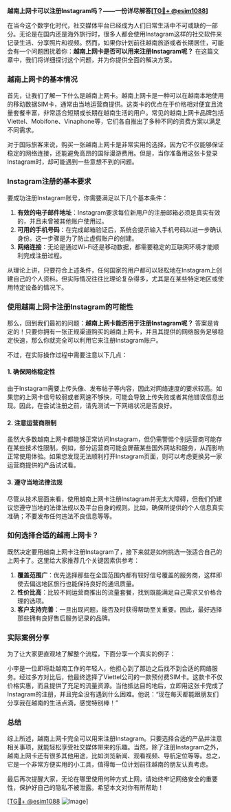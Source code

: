 **越南上网卡可以注册Instagram吗？——一份详尽解答[[TG💪+ @esim1088](https://t.me/s/esim1088)]**

在当今这个数字化时代，社交媒体平台已经成为人们日常生活中不可或缺的一部分。无论是在国内还是海外旅行时，很多人都会使用Instagram这样的社交软件来记录生活、分享照片和视频。然而，如果你计划前往越南旅游或者长期居住，可能会有一个问题困扰着你：**越南上网卡是否可以用来注册Instagram呢？** 在这篇文章中，我们将详细探讨这个问题，并为你提供全面的解决方案。

### 越南上网卡的基本情况

首先，让我们了解一下什么是越南上网卡。越南上网卡是一种可以在越南本地使用的移动数据SIM卡，通常由当地运营商提供。这类卡的优点在于价格相对便宜且流量套餐丰富，非常适合短期或长期在越南生活的用户。常见的越南上网卡品牌包括Viettel、Mobifone、Vinaphone等，它们各自推出了多种不同的资费方案以满足不同需求。

对于国际旅客来说，购买一张越南上网卡是非常实用的选择，因为它不仅能够保证稳定的网络连接，还能避免高昂的国际漫游费用。但是，当你准备用这张卡登录Instagram时，却可能遇到一些意想不到的问题。

### Instagram注册的基本要求

要成功注册Instagram账号，你需要满足以下几个基本条件：

1. **有效的电子邮件地址**：Instagram要求每位新用户的注册邮箱必须是真实有效的，并且未曾被其他账户使用过。
2. **可用的手机号码**：在完成邮箱验证后，系统会提示输入手机号码以进一步确认身份。这一步骤是为了防止虚假账户的创建。
3. **网络连接**：无论是通过Wi-Fi还是移动数据，都需要稳定的互联网环境才能顺利完成注册过程。

从理论上讲，只要符合上述条件，任何国家的用户都可以轻松地在Instagram上创建自己的个人资料。但实际情况往往比理论复杂得多，尤其是在某些特定地区或使用特定设备的情况下。

### 使用越南上网卡注册Instagram的可能性

那么，回到我们最初的问题：**越南上网卡能否用于注册Instagram呢？** 答案是肯定的！只要你拥有一张正规渠道购买的越南上网卡，并且其提供的网络服务足够稳定快速，那么你就完全可以利用它来注册Instagram账户。

不过，在实际操作过程中需要注意以下几点：

#### 1. 确保网络稳定性
由于Instagram需要上传头像、发布帖子等内容，因此对网络速度的要求较高。如果您的上网卡信号较弱或者网速不够快，可能会导致上传失败或者其他错误信息出现。因此，在尝试注册之前，请先测试一下网络状况是否良好。

#### 2. 注意运营商限制
虽然大多数越南上网卡都能够正常访问Instagram，但仍需警惕个别运营商可能存在某些技术性限制。例如，部分运营商可能会屏蔽某些国外网站和服务，从而影响正常使用体验。如果您发现无法顺利打开Instagram页面，则可以考虑更换另一家运营商提供的产品试试看。

#### 3. 遵守当地法律法规
尽管从技术层面来看，使用越南上网卡注册Instagram并无太大障碍，但我们仍建议您遵守当地的法律法规以及平台自身的规则。比如，确保所提供的个人信息真实准确；不要发布任何违法不良信息等等。

### 如何选择合适的越南上网卡？

既然决定要用越南上网卡注册Instagram了，接下来就是如何挑选一张适合自己的上网卡了。这里给大家推荐几个关键因素供参考：

1. **覆盖范围广**：优先选择那些在全国范围内都有较好信号覆盖的服务商，这样即使去偏远地区旅行也能保持良好的通讯质量。
2. **性价比高**：比较不同运营商推出的流量套餐，找到既能满足自己需求又价格合理的选项。
3. **客户支持完善**：一旦出现问题，能否及时获得帮助至关重要。因此，最好选择那些拥有良好售后服务记录的品牌。

### 实际案例分享

为了让大家更直观地了解整个流程，下面分享一个真实的例子：

小李是一位即将赴越南工作的年轻人，他担心到了那边之后找不到合适的网络服务。经过多方对比后，他最终选择了Viettel公司的一款预付费SIM卡。这款卡不仅价格实惠，而且提供了充足的流量资源。当他抵达目的地后，立即用这张卡完成了Instagram的注册，并且完全没有遇到什么困难。他说：“现在每天都能跟朋友们分享我在越南的生活点滴，感觉特别棒！”

### 总结

综上所述，越南上网卡完全可以用来注册Instagram。只要选择合适的产品并注意相关事项，就能轻松享受社交媒体带来的乐趣。当然，除了注册Instagram之外，越南上网卡还有很多其他用途，比如浏览新闻、观看视频、导航定位等等。总之，它是一个非常方便实用的小工具，值得每一位计划前往越南的朋友认真考虑。

最后再次提醒大家，无论在哪里使用何种方式上网，请始终牢记网络安全的重要性，保护好自己的隐私不被泄露。希望本文对你有所帮助！

[[TG💪+ @esim1088](https://t.me/s/esim1088) ![Image](https://i.postimg.cc/4NQfJmqS/Snipaste-2025-05-13-00-14-12.png)]